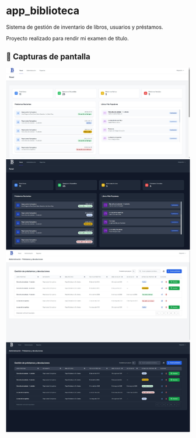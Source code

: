 # app_biblioteca

Sistema de gestión de inventario de libros, usuarios y préstamos.

Proyecto realizado para rendir mi examen de título.

## 📸 Capturas de pantalla

![Dashboard Bibliolite](public/capturas/dashboard_light.jpg)
![Dashboard Modo oscuro](public/capturas/dashboard_dark.jpg)
![Módulo de préstamos](public/capturas/loans_light.jpg)
![Módulo de préstamos modo oscuro](public/capturas/loans_dark.jpg)
